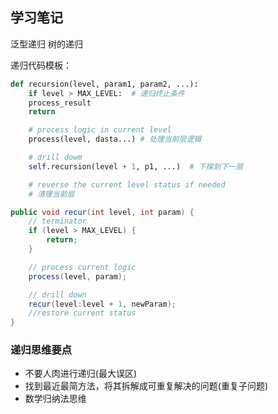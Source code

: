 ## 学习笔记

泛型递归  树的递归

递归代码模板：

```python
def recursion(level, param1, param2, ...):
    if level > MAX_LEVEL:  # 递归终止条件
    process_result
    return

    # process logic in current level
    process(level, dasta...) # 处理当前层逻辑

    # drill dowm
    self.recursion(level + 1, p1, ...)  # 下探到下一层

    # reverse the current level status if needed
    # 清理当前层
```

```java
public void recur(int level, int param) {
    // terminator
    if (level > MAX_LEVEL) {
        return;
    }

    // process current logic
    process(level, param);

    // drill down
    recur(level:level + 1, newParam);
    //restore current status
}
```

### 递归思维要点

- 不要人肉进行递归(最大误区)
- 找到最近最简方法，将其拆解成可重复解决的问题(重复子问题)
- 数学归纳法思维

